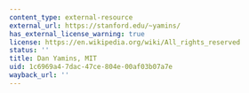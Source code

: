 ```yaml
---
content_type: external-resource
external_url: https://stanford.edu/~yamins/
has_external_license_warning: true
license: https://en.wikipedia.org/wiki/All_rights_reserved
status: ''
title: Dan Yamins, MIT
uid: 1c6969a4-7dac-47ce-804e-00af03b07a7e
wayback_url: ''
---
```

